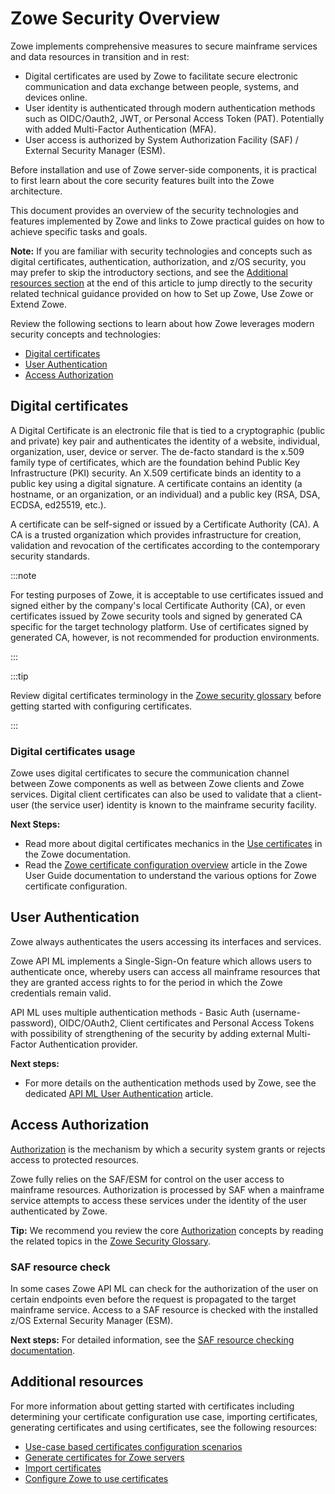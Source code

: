 # Zowe Security Overview

Zowe implements comprehensive measures to secure mainframe services and data resources in transition and in rest:

- Digital certificates are used by Zowe to facilitate secure electronic communication and data exchange between people, systems, and devices online.
- User identity is authenticated through modern authentication methods such as OIDC/Oauth2, JWT, or Personal Access Token (PAT). Potentially with added Multi-Factor Authentication (MFA).
- User access is authorized by System Authorization Facility (SAF) / External Security Manager (ESM).

Before installation and use of Zowe server-side components, it is practical to first learn about the core security features built into the Zowe architecture.

This document provides an overview of the security technologies and features implemented by Zowe and links to Zowe practical guides on how to achieve specific tasks and goals.    

**Note:** If you are familiar with security technologies and concepts such as digital certificates, authentication, authorization, and z/OS security, 
you may prefer to skip the introductory sections, and see the [Additional resources section](#additional-resources) at the end of this article
to jump directly to the security related technical guidance provided on how to Set up Zowe, Use Zowe or Extend Zowe.

Review the following sections to learn about how Zowe leverages modern security concepts and technologies:
  - [Digital certificates](#digital-certificates)
  - [User Authentication](#user-authentication)
  - [Access Authorization](#access-authorization)
  
## Digital certificates

A Digital Certificate is an electronic file that is tied to a cryptographic (public and private) key pair and authenticates the identity of a website, individual, organization, user, device or server.
The de-facto standard is the x.509 family type of certificates, which are the foundation behind Public Key Infrastructure (PKI) security.
An X.509 certificate binds an identity to a public key using a digital signature.
A certificate contains an identity (a hostname, or an organization, or an individual) and a public key (RSA, DSA, ECDSA, ed25519, etc.).

A certificate can be self-signed or issued by a Certificate Authority (CA). A CA is a trusted organization which provides infrastructure for creation, validation and revocation of the certificates according to the contemporary security standards.

:::note

For testing purposes of Zowe, it is acceptable to use certificates issued and signed either by the company's local Certificate Authority (CA), or even certificates issued by Zowe security tools and signed by generated CA specific for the target technology platform.
Use of certificates signed by generated CA, however, is not recommended for production environments.

:::

:::tip

Review digital certificates terminology in the [Zowe security glossary](../appendix/zowe-security-glossary#certificate-concepts) before getting started with configuring certificates.

:::

### Digital certificates usage
Zowe uses digital certificates to secure the communication channel between Zowe components as well as between Zowe clients and Zowe services. Digital client certificates can also be used to validate that a client-user (the service user) identity is known to the mainframe security facility.   

**Next Steps:**
- Read more about digital certificates mechanics in the [Use certificates](../user-guide/use-certificates.md) in the Zowe documentation.
- Read the [Zowe certificate configuration overview](../user-guide/configure-certificates.md) article in the Zowe User Guide documentation to understand the various options for Zowe certificate configuration.

## User Authentication
Zowe always authenticates the users accessing its interfaces and services. 

Zowe API ML implements a Single-Sign-On feature which allows users to authenticate once, whereby users can access all mainframe resources that they are granted access rights to for the period in which the Zowe credentials remain valid.

API ML uses multiple authentication methods - Basic Auth (username-password), OIDC/OAuth2, Client certificates and Personal Access Tokens with possibility of strengthening of the security by adding external Multi-Factor Authentication provider.

**Next steps:**
- For more details on the authentication methods used by Zowe, see the dedicated [API ML User Authentication](./zowe-security-authentication.md) article.    

## Access Authorization
[Authorization](https://en.wikipedia.org/wiki/Authorization "Authorization refers to the mechanism of granting specific permissions to users for accessing particular resources or functions.") is the mechanism by which a security system grants or rejects access to protected resources.

Zowe fully relies on the SAF/ESM for control on the user access to mainframe resources. Authorization is processed by SAF when a mainframe service attempts to access these services under the identity of the user authenticated by Zowe.

**Tip:**
We recommend you review the core [Authorization](https://en.wikipedia.org/wiki/Authorization "Is any mechanism by which a system grants or revokes the right to access some data or perform some action.") concepts by reading the 
related topics in the [Zowe Security Glossary](../appendix/zowe-security-glossary).

### SAF resource check
In some cases Zowe API ML can check for the authorization of the user on certain endpoints even before the request is propagated to the target mainframe service.
Access to a SAF resource is checked with the installed z/OS External Security Manager (ESM).

**Next steps:**
For detailed information, see the [SAF resource checking documentation](../user-guide/api-mediation/configuration-saf-resource-checking).

## Additional resources
For more information about getting started with certificates including determining your certificate configuration use case, importing certificates, generating certificates and using certificates, see the following resources:  

- [Use-case based certificates configuration scenarios](../user-guide/certificate-configuration-scenarios.md)
- [Generate certificates for Zowe servers](../user-guide/generate-certificates.md)
- [Import certificates](../user-guide/import-certificates.md)
- [Configure Zowe to use certificates](../user-guide/configure-certificates.md)

